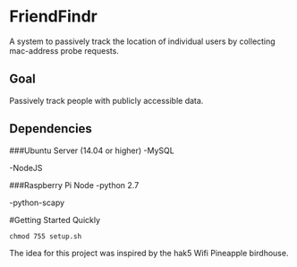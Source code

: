 # FriendFindr
A system to passively track the location of individual users by collecting mac-address probe requests.
## Goal
Passively track people with publicly accessible data.

## Dependencies

###Ubuntu Server (14.04 or higher)
-MySQL

-NodeJS

###Raspberry Pi Node
-python 2.7

-python-scapy

#Getting Started Quickly

`chmod 755 setup.sh`

The idea for this project was inspired by the hak5 Wifi Pineapple birdhouse.

